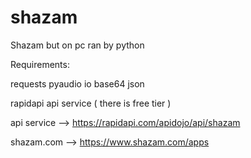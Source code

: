 # shazam
Shazam but on pc ran by python

Requirements: 


requests
pyaudio
io
base64
json

rapidapi api service ( there is free tier )



api service --> https://rapidapi.com/apidojo/api/shazam

shazam.com --> https://www.shazam.com/apps
